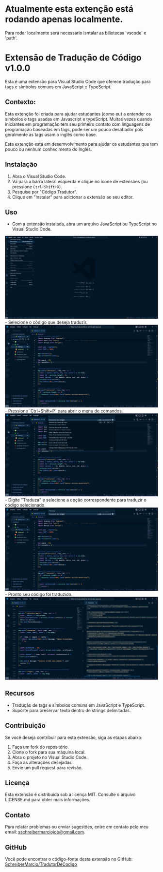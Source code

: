 #  Atualmente esta extenção está rodando apenas localmente.

Para rodar localmente será necessário isntalar as biliotecas 'vscode' e 'path'.

# Extensão de Tradução de Código v1.0.0

Esta é uma extensão para Visual Studio Code que oferece tradução para tags e símbolos comuns em JavaScript e TypeScript.

## Contexto:

Esta extenção foi criada para ajudar estudantes (como eu) a entender os símbolos e tags usadas em Javascript e typeScript.
Muitas vezes quando iniciantes em programação tem seu primeiro contato com linguagens de programação baseadas em tags,
pode ser um pouco desafiador pois geralmente as tags usam o inglês como base.

Esta extenção está em desemvolvimento para ajudar os estudantes que tem pouco ou nenhum conhecimento do Inglês.

## Instalação

1. Abra o Visual Studio Code.
2. Vá para a barra lateral esquerda e clique no ícone de extensões (ou pressione `Ctrl+Shift+X`).
3. Pesquise por "Código Tradutor".
4. Clique em "Instalar" para adicionar a extensão ao seu editor.

## Uso

- Com a extensão instalada, abra um arquivo JavaScript ou TypeScript no Visual Studio Code.
<img src="img/image (2).png" alt="primeiro passo">
- Selecione o código que deseja traduzir.
<img src="img/image (3).png" alt="segundo passo">
- Pressione `Ctrl+Shift+P` para abrir o menu de comandos.
<img src="img/image (4).png" alt="terceiro passo">
- Digite "Traduza" e selecione a opção correspondente para traduzir o código selecionado.
<img src="img/image (5).png" alt="quarto passo">
- Pronto seu código foi traduzido.
<img src="img/image (6).png" alt="segundo passo">


## Recursos

- Tradução de tags e símbolos comuns em JavaScript e TypeScript.
- Suporte para preservar texto dentro de strings delimitadas.

## Contribuição

Se você deseja contribuir para esta extensão, siga as etapas abaixo:

1. Faça um fork do repositório.
2. Clone o fork para sua máquina local.
3. Abra o projeto no Visual Studio Code.
4. Faça as alterações desejadas.
5. Envie um pull request para revisão.

## Licença

Esta extensão é distribuída sob a licença MIT. Consulte o arquivo LICENSE.md para obter mais informações.

## Contato

Para relatar problemas ou enviar sugestões, entre em contato pelo meu email: [sschreibermarciojob@gmail.com](mailto:sschreibermarciojob@gmail.com).

## GitHub

Você pode encontrar o código-fonte desta extensão no GitHub: [SchreiberMarcio/TradutorDeCodigo](https://github.com/SchreiberMarcio/TradutorDeCodigo)
